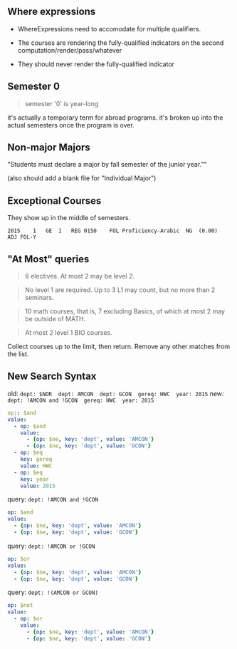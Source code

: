 ## Where expressions

- WhereExpressions need to accomodate for multiple qualifiers.

- The courses are rendering the fully-qualified indicators on the second computation/render/pass/whatever
- They should never render the fully-qualified indicator


## Semester 0

> semester '0' is year-long

it's actually a temporary term for abroad programs. it's broken up into the actual
semesters once the program is over.


## Non-major Majors

"Students must declare a major by fall semester of the junior year.""

(also should add a blank file for "Individual Major")


## Exceptional Courses

They show up in the middle of semesters.

	2015	1	GE	1	REG	0150	FOL Proficiency-Arabic	NG	(0.00)	ADJ	FOL-Y


## "At Most" queries

> 6 electives. At most 2 may be level 2.

> No level 1 are required. Up to 3 L1 may count, but no more than 2 seminars.

> 10 math courses, that is, 7 excluding Basics, of which at most 2 may be outside of MATH.

> At most 2 level 1 BIO courses.

Collect courses up to the limit, then return. Remove any other matches from the list.


## New Search Syntax

old: `dept: $NOR  dept: AMCON  dept: GCON  gereq: HWC  year: 2015`
new: `dept: !AMCON and !GCON  gereq: HWC  year: 2015`

```yaml
op:: $and
value:
  - op: $and
    value:
      - {op: $ne, key: 'dept', value: 'AMCON'}
      - {op: $ne, key: 'dept', value: 'GCON'}
  - op: $eq
    key: gereq
    value: HWC
  - op: $eq
    key: year
    value: 2015
```


query: `dept: !AMCON and !GCON`
```yaml
op: $and
value:
  - {op: $ne, key: 'dept', value: 'AMCON'}
  - {op: $ne, key: 'dept', value: 'GCON'}
```


query: `dept: !AMCON or !GCON`
```yaml
op: $or
value:
  - {op: $ne, key: 'dept', value: 'AMCON'}
  - {op: $ne, key: 'dept', value: 'GCON'}
```


query: `dept: !(AMCON or GCON)`
```yaml
op: $not
value:
  - op: $or
    value:
      - {op: $ne, key: 'dept', value: 'AMCON'}
      - {op: $ne, key: 'dept', value: 'GCON'}
```
